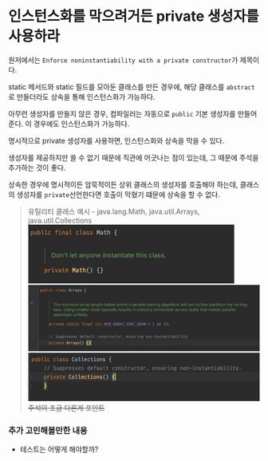 # 인스턴스화를 막으려거든 private 생성자를 사용하라

원저에서는 `Enforce noninstantiability with a private constructor`가 제목이다.

static 메서드와 static 필드를 모아둔 클래스를 만든 경우에, 해당 클래스를 `abstract`로 만들더라도 상속을 통해 인스턴스화가 가능하다.

아무런 생성자를 만들지 않은 경우, 컴파일러는 자동으로 `public` 기본 생성자를 만들어준다. 이 경우에도 인스턴스화가 가능하다.

명시적으로 private 생성자를 사용하면, 인스턴스화와 상속을 막을 수 있다.

생성자를 제공하지만 쓸 수 없기 때문에 직관에 어긋나는 점이 있는데, 그 때문에 주석을 추가하는 것이 좋다.

상속한 경우에 명시적이든 암묵적이든 상위 클래스의 생성자를 호출해야 하는데, 클래스의 생성자를 `private`선언한다면 호출이 막혔기 떄문에 상속을 할 수 없다.

> 유틸리티 클래스 예시 - java.lang.Math, java.util.Arrays, java.util.Collections
> ![img_1.png](.images/Math.png)
> ![img.png](.images/Arrays.png)
> ![img.png](.images/Collections.png)
> ~~주석이 조금 다른게 포인트~~

### 추가 고민해볼만한 내용

- 테스트는 어떻게 해야할까?

